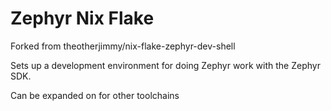 # Zephyr Nix Flake

Forked from theotherjimmy/nix-flake-zephyr-dev-shell

Sets up a development environment for doing Zephyr work with the Zephyr SDK.

Can be expanded on for other toolchains 
